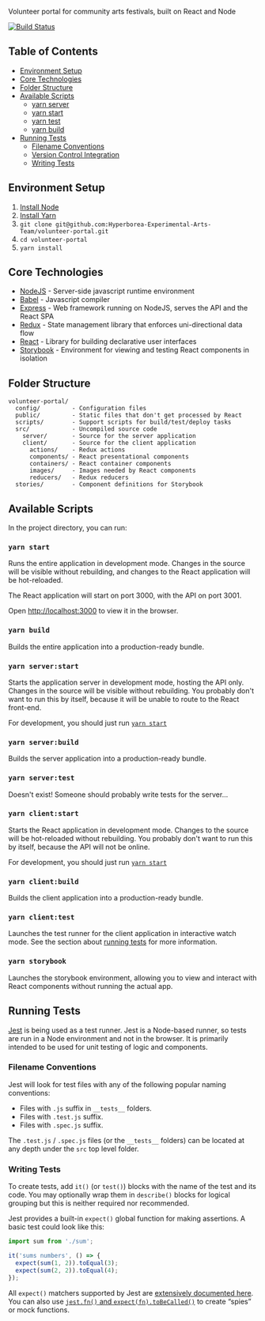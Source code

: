 Volunteer portal for community arts festivals, built on React and Node

[![Build Status](https://travis-ci.org/Hyperborea-Experimental-Arts-Team/volunteer-portal.svg?branch=master)](https://travis-ci.org/Hyperborea-Experimental-Arts-Team/volunteer-portal)

## Table of Contents

- [Environment Setup](#environment-setup)
- [Core Technologies](#core-technologies)
- [Folder Structure](#folder-structure)
- [Available Scripts](#available-scripts)
  - [yarn server](#yarn-server)
  - [yarn start](#yarn-start)
  - [yarn test](#yarn-test)
  - [yarn build](#yarn-build)
- [Running Tests](#running-tests)
  - [Filename Conventions](#filename-conventions)
  - [Version Control Integration](#version-control-integration)
  - [Writing Tests](#writing-tests)

## Environment Setup

1. [Install Node](https://nodejs.org)
2. [Install Yarn](https://yarnpkg.com/en/docs/install)
3. `git clone git@github.com:Hyperborea-Experimental-Arts-Team/volunteer-portal.git`
4. `cd volunteer-portal`
5. `yarn install`

## Core Technologies

* [NodeJS](https://nodejs.org) - Server-side javascript runtime environment
* [Babel](https://babeljs.io) - Javascript compiler
* [Express](https://expressjs.com/) - Web framework running on NodeJS, serves the API and the React SPA
* [Redux](http://redux.js.org/) - State management library that enforces uni-directional data flow
* [React](https://reactjs.org/) - Library for building declarative user interfaces
* [Storybook](https://storybook.js.org/) - Environment for viewing and testing React components in isolation

## Folder Structure

```
volunteer-portal/
  config/         - Configuration files
  public/         - Static files that don't get processed by React
  scripts/        - Support scripts for build/test/deploy tasks
  src/            - Uncompiled source code
    server/       - Source for the server application
    client/       - Source for the client application
      actions/    - Redux actions
      components/ - React presentational components
      containers/ - React container components
      images/     - Images needed by React components
      reducers/   - Redux reducers
  stories/        - Component definitions for Storybook
```

## Available Scripts

In the project directory, you can run:

### `yarn start`

Runs the entire application in development mode. Changes in the source will be visible without rebuilding, and changes
to the React application will be hot-reloaded. 

The React application will start on port 3000, with the API on port 3001.

Open [http://localhost:3000](http://localhost:3000) to view it in the browser.

### `yarn build`

Builds the entire application into a production-ready bundle.

### `yarn server:start`

Starts the application server in development mode, hosting the API only. Changes in the source will be visible without
rebuilding. You probably don't want to run this by itself, because it will be unable to route to the React front-end.

For development, you should just run [`yarn start`](#yarn-start)

### `yarn server:build`

Builds the server application into a production-ready bundle.

### `yarn server:test`

Doesn't exist! Someone should probably write tests for the server...

### `yarn client:start`

Starts the React application in development mode. Changes to the source will be hot-reloaded without rebuilding.
You probably don't want to run this by itself, because the API will not be online.

For development, you should just run [`yarn start`](#yarn-start)

### `yarn client:build`

Builds the client application into a production-ready bundle.

### `yarn client:test`

Launches the test runner for the client application in interactive watch mode.
See the section about [running tests](#running-tests) for more information.

### `yarn storybook`

Launches the storybook environment, allowing you to view and interact with React components without running the actual app.

## Running Tests

[Jest](https://facebook.github.io/jest/) is being used as a test runner. Jest is a Node-based runner, so tests are run in a Node environment and not in the browser. It is primarily intended to be used for unit testing of logic and components.

### Filename Conventions

Jest will look for test files with any of the following popular naming conventions:

* Files with `.js` suffix in `__tests__` folders.
* Files with `.test.js` suffix.
* Files with `.spec.js` suffix.

The `.test.js` / `.spec.js` files (or the `__tests__` folders) can be located at any depth under the `src` top level folder.

### Writing Tests

To create tests, add `it()` (or `test()`) blocks with the name of the test and its code. You may optionally wrap them in `describe()` blocks for logical grouping but this is neither required nor recommended.

Jest provides a built-in `expect()` global function for making assertions. A basic test could look like this:

```js
import sum from './sum';

it('sums numbers', () => {
  expect(sum(1, 2)).toEqual(3);
  expect(sum(2, 2)).toEqual(4);
});
```

All `expect()` matchers supported by Jest are [extensively documented here](http://facebook.github.io/jest/docs/expect.html).<br>
You can also use [`jest.fn()` and `expect(fn).toBeCalled()`](http://facebook.github.io/jest/docs/expect.html#tohavebeencalled) to create “spies” or mock functions.
